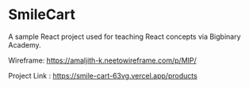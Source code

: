 # SmileCart

A sample React project used for teaching React concepts via Bigbinary Academy.

Wireframe: https://amaljith-k.neetowireframe.com/p/MIP/

Project Link : https://smile-cart-63vg.vercel.app/products
